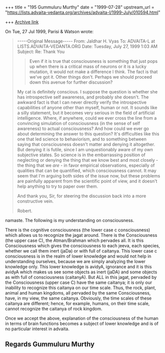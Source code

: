 +++
title = "195 Gummuluru Murthy"
date = "1999-07-28"
upstream_url = "https://lists.advaita-vedanta.org/archives/advaita-l/1999-July/010594.html"

+++
[Archive link](https://lists.advaita-vedanta.org/archives/advaita-l/1999-July/010594.html)

On Tue, 27 Jul 1999, Parisi & Watson wrote:

> -----Original Message-----
> From: Jaldhar H. Vyas <jaldhar at BRAINCELLS.COM>
> To: ADVAITA-L at LISTS.ADVAITA-VEDANTA.ORG
> <ADVAITA-L at LISTS.ADVAITA-VEDANTA.ORG>
> Date: Tuesday, July 27, 1999 1:03 AM
> Subject: Re: Thank You
>
>
> >Even if it is true that consciousness is something that just pops up when
> >there is a critical mass of neurons or it is a lucky mutation, it would
> >not make a difference I think.  The fact is that we've got it. Other
> >things don't.  Perhaps we should proceed down this avenue for further
> >discussion?
>
>
> My cat is definitely conscious. I suppose the question is whether she has
> introspective self awareness, and probably she doesn't. The awkward fact is
> that I can never directly verify the introspective capabilities of anyone
> other than myself, human or not. It sounds like a silly statement, but it
> becomes very serious in the field of artificial intelligence. Where, if
> anywhere, could we ever cross the line from a convincing simulation of
> consciousness (in the sense of self awareness) to actual consciousness? And
> how could we ever go about determining the answer to this question? It's
> difficulties like this one that led science to behaviorism, and to something
> between saying that consciousness doesn't matter and denying it altogether.
> But denying it is futile, since I am unquestionably aware of my own
> subjective states. So science is in the embarrassing position of neglecting
> or denying the thing that we know best and most closely - the thing that we
> _are_ - in favor empirical observations, especially of qualities that can be
> quantified, which consciousness cannot. It may seem that I'm arguing both
> sides of the issue now, but these problems are painfully apparent from the
> scientific point of view, and it doesn't help anything to try to paper over
> them.
>
> And thank you, Sir, for steering the discussion back into a more
> constructive vein.
>
> Robert.
>

namaste. The following is my understanding on consciousness.

There is the cognitive consciousness (the lower case c consciousness)
which allows us to recognize the jagat around. There is the Consciousness
(the upper case C), the Atman/Brahman which pervades all. It is this
Consciousness which gives the consciousness to each jeeva, each
species, whether we call them inert (jaDa) or with full of caitanya.
This lower case c consciousness is in the realm of lower knowledge and
would not help in understanding ourselves, because we are simply analyzing
the lower knowledge only. This lower knowledge is avidyA, ignorance and
it is this avidyA which makes us see some objects as inert (jaDA) and
some objects as with full of consciousness (caitanyA). But ALL in this
jagat, pervaded by the Consciousness (upper case C) have the same
caitanya; it is only our inability to recognize this caitanya on our
time scale. Thus, the rock, plant, animal and human kingdoms, all
pervaded by the same Consciousness, have, in my view, the same caitanya.
Obviously, the time scales of these caitanya are different; hence, for
example, humans, on their time scale, cannot recognize the caitanya of
rock kingdom.

Once we accept the above, explanation of the consciousness of the human
in terms of brain functions becomes a subject of lower knowledge and is
of no particular interest in advaita.


Regards
Gummuluru Murthy
------------------------------------------------------------------------

